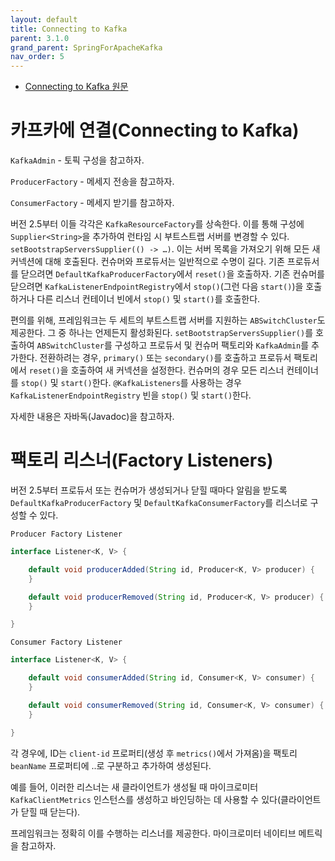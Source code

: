 ```yaml
---
layout: default
title: Connecting to Kafka
parent: 3.1.0
grand_parent: SpringForApacheKafka
nav_order: 5
---
```


- [Connecting to Kafka 원문](https://docs.spring.io/spring-kafka/reference/kafka/connecting.html)


# 카프카에 연결(Connecting to Kafka)
`KafkaAdmin` - 토픽 구성을 참고하자.

`ProducerFactory` - 메세지 전송을 참고하자.

`ConsumerFactory` - 메세지 받기를 참고하자.


버전 2.5부터 이들 각각은 `KafkaResourceFactory`를 상속한다. 이를 통해 구성에 `Supplier<String>`을 추가하여 런타임 시 부트스트랩 서버를 변경할 수 있다. `setBootstrapServersSupplier(() -> …​)`. 이는 서버 목록을 가져오기 위해 모든 새 커넥션에 대해 호출된다. 컨슈머와 프로듀서는 일반적으로 수명이 길다. 기존 프로듀서를 닫으려면 `DefaultKafkaProducerFactory`에서 `reset()`을 호출하자. 기존 컨슈머를 닫으려면 `KafkaListenerEndpointRegistry`에서 `stop()`(그런 다음 `start()`)을 호출하거나 다른 리스너 컨테이너 빈에서 `stop()` 및 `start()`를 호출한다.

편의를 위해, 프레임워크는 두 세트의 부트스트랩 서버를 지원하는 `ABSwitchCluster`도 제공한다. 그 중 하나는 언제든지 활성화된다. `setBootstrapServersSupplier()`를 호출하여 `ABSwitchCluster`를 구성하고 프로듀서 및 컨슈머 팩토리와 `KafkaAdmin`를 추가한다. 전환하려는 경우, `primary()` 또는 `secondary()`를 호출하고 프로듀서 팩토리에서 `reset()`을 호출하여 새 커넥션을 설정한다. 컨슈머의 경우 모든 리스너 컨테이너를 `stop()` 및 `start()`한다. `@KafkaListeners`를 사용하는 경우 `KafkaListenerEndpointRegistry` 빈을 `stop()` 및 `start()`한다.

자세한 내용은 자바독(Javadoc)을 참고하자.


# 팩토리 리스너(Factory Listeners)
버전 2.5부터 프로듀서 또는 컨슈머가 생성되거나 닫힐 때마다 알림을 받도록 `DefaultKafkaProducerFactory` 및 `DefaultKafkaConsumerFactory`를 리스너로 구성할 수 있다.

`Producer Factory Listener`
```java
interface Listener<K, V> {

    default void producerAdded(String id, Producer<K, V> producer) {
    }

    default void producerRemoved(String id, Producer<K, V> producer) {
    }

}
```

`Consumer Factory Listener`
```java
interface Listener<K, V> {

    default void consumerAdded(String id, Consumer<K, V> consumer) {
    }

    default void consumerRemoved(String id, Consumer<K, V> consumer) {
    }

}
```

각 경우에, ID는 `client-id` 프로퍼티(생성 후 `metrics()`에서 가져옴)을 팩토리 `beanName` 프로퍼티에 ..로 구분하고 추가하여 생성된다.

예를 들어, 이러한 리스너는 새 클라이언트가 생성될 때 마이크로미터 `KafkaClientMetrics` 인스턴스를 생성하고 바인딩하는 데 사용할 수 있다(클라이언트가 닫힐 때 닫는다).

프레임워크는 정확히 이를 수행하는 리스너를 제공한다. 마이크로미터 네이티브 메트릭을 참고하자.
